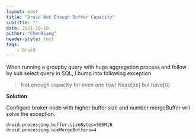 ```yaml
---
layout: post
title: "Druid Not Enough Buffer Capacity"
subtitle: ""
date: 2021-10-10
author: "ChenRiang"
header-style: text
tags:
    - Druid
---
```




When running a groupby query with huge aggregation process and follow by sub select query in SQL, I bump into following exception



> Not enough capacity for even one row! Need[xx] but have[0]



**Solution**

Configure broker node with higher buffer size and number mergeBuffer will solve the exception.

```
druid.processing.buffer.sizeBytes=500MiB
druid.processing.numMergeBuffers=4
```



